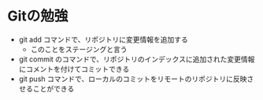 # Gitの勉強
- git add コマンドで、リポジトリに変更情報を追加する
	- このことをステージングと言う
- git commit のコマンドで、リポジトリのインデックスに追加された変更情報にコメントを付けてコミットできる
- git push コマンドで、ローカルのコミットをリモートのリポジトリに反映させることができる
